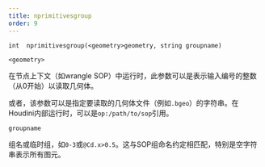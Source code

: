 ```yaml
---
title: nprimitivesgroup
order: 9
---
```

`int  nprimitivesgroup(<geometry>geometry, string groupname)`

`<geometry>`

在节点上下文（如wrangle SOP）中运行时，此参数可以是表示输入编号的整数（从0开始）以读取几何体。

或者，该参数可以是指定要读取的几何体文件（例如`.bgeo`）的字符串。在Houdini内部运行时，可以是`op:/path/to/sop`引用。

`groupname`

组名或临时组，如`0-3`或`@Cd.x>0.5`。这与SOP组命名约定相匹配，特别是空字符串表示所有图元。
